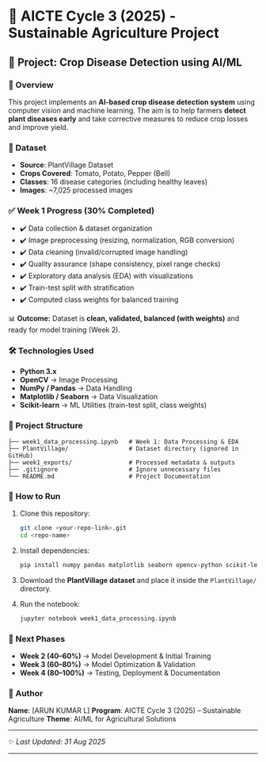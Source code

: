 # 🌱 AICTE Cycle 3 (2025) - Sustainable Agriculture Project

## 📌 Project: Crop Disease Detection using AI/ML

### 📖 Overview

This project implements an **AI-based crop disease detection system** using computer vision and machine learning. The aim is to help farmers **detect plant diseases early** and take corrective measures to reduce crop losses and improve yield.

### 📂 Dataset

* **Source**: PlantVillage Dataset
* **Crops Covered**: Tomato, Potato, Pepper (Bell)
* **Classes**: 16 disease categories (including healthy leaves)
* **Images**: \~7,025 processed images

### ✅ Week 1 Progress (30% Completed)

* ✔️ Data collection & dataset organization
* ✔️ Image preprocessing (resizing, normalization, RGB conversion)
* ✔️ Data cleaning (invalid/corrupted image handling)
* ✔️ Quality assurance (shape consistency, pixel range checks)
* ✔️ Exploratory data analysis (EDA) with visualizations
* ✔️ Train-test split with stratification
* ✔️ Computed class weights for balanced training

📊 **Outcome:** Dataset is **clean, validated, balanced (with weights)** and ready for model training (Week 2).

### 🛠️ Technologies Used

* **Python 3.x**
* **OpenCV** → Image Processing
* **NumPy / Pandas** → Data Handling
* **Matplotlib / Seaborn** → Data Visualization
* **Scikit-learn** → ML Utilities (train-test split, class weights)

### 📂 Project Structure

```
├── week1_data_processing.ipynb   # Week 1: Data Processing & EDA
├── PlantVillage/                 # Dataset directory (ignored in GitHub)
├── week1_exports/                # Processed metadata & outputs
├── .gitignore                    # Ignore unnecessary files
└── README.md                     # Project Documentation
```

### 🚀 How to Run

1. Clone this repository:

   ```bash
   git clone <your-repo-link>.git
   cd <repo-name>
   ```
2. Install dependencies:

   ```bash
   pip install numpy pandas matplotlib seaborn opencv-python scikit-learn
   ```
3. Download the **PlantVillage dataset** and place it inside the `PlantVillage/` directory.
4. Run the notebook:

   ```bash
   jupyter notebook week1_data_processing.ipynb
   ```

### 📅 Next Phases

* **Week 2 (40–60%)** → Model Development & Initial Training
* **Week 3 (60–80%)** → Model Optimization & Validation
* **Week 4 (80–100%)** → Testing, Deployment & Documentation

### 👤 Author

**Name**: \[ARUN KUMAR L]
**Program**: AICTE Cycle 3 (2025) – Sustainable Agriculture
**Theme**: AI/ML for Agricultural Solutions

---

✨ *Last Updated: 31 Aug 2025*

---
